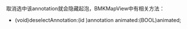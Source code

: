 取消选中该annotation就会隐藏起泡，BMKMapView中有相关方法：
- (void)deselectAnnotation:(id <BMKAnnotation>)annotation animated:(BOOL)animated;

